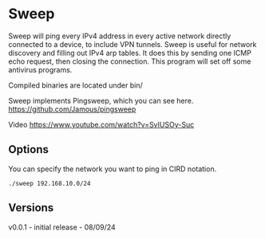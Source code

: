Sweep
=====
Sweep will ping every IPv4 address in every active network directly connected to a device, to include VPN tunnels. Sweep is useful for network discovery and filling out IPv4 arp tables. It does this by sending one ICMP echo request, then closing the connection. This program will set off some antivirus programs.

Compiled binaries are located under bin/

Sweep implements Pingsweep, which you can see here. https://github.com/Jamous/pingsweep

Video
https://www.youtube.com/watch?v=SvIUSOy-Suc

Options
-------
You can specify the network you want to ping in CIRD notation.

```
./sweep 192.168.10.0/24
```

Versions
--------
v0.0.1 - initial release - 08/09/24

